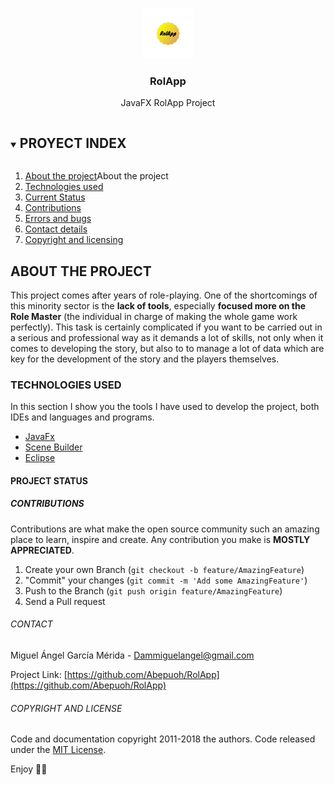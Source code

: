 <br />

<p align="center">
  <a href="https://github.com/Abepuoh/RolApp">
    <img src="src/main/resources/com/proyecto/AbeRol/logo.png" alt="Logo" width="80" height="80">
  </a>

  <h3 align="center">RolApp</h3>

  <p align="center">
    JavaFX RolApp Project
  </p>



<!-- TABLE OF CONTENTS -->
<details open="open">
  <summary><h2 style="display: inline-block">PROYECT INDEX</h2></summary>
  <ol>
    <li><a href="#About-the-project">About the project</a>About the project  </li>
    <li><a href="#built-with">Technologies used</a></li> </li>
    <li><a href="#Status">Current Status</a></li> 
    <li><a href="#Contributing">Contributions</a></li>
    <li><a href="#bugs-and-feature-requests">Errors and bugs</a></li>
    <li><a href="#Contact">Contact details</a></li></li>
    <li><a href="#copyright-and-licensing">Copyright and licensing</a></li>
  </ol>
</details>




<!-- ABOUT THE PROJECT -->
## ABOUT THE PROJECT

This project comes after years of role-playing. One of the shortcomings of this minority sector is the <b>lack of tools</b>,
especially <b>focused more on the Role Master</b> (the individual in charge of making the whole game work perfectly). This task is certainly complicated if you want to be carried out in a serious and professional way as it demands a lot of skills, not only when it comes to developing the story, but also to 
to manage a lot of data which are key for the development of the story and the players themselves.




<!-- Technologies used -->
### TECHNOLOGIES USED

In this section I show you the tools I have used to develop the project, both IDEs and languages and programs.
* [JavaFx](https://www.java.com/es/)
* [Scene Builder](https://gluonhq.com/products/scene-builder/)
* [Eclipse](https://www.eclipse.org/downloads/)




<!-- STATUS -->
#### PROJECT STATUS  



<!-- CONTRIBUTING -->
##### CONTRIBUTIONS

Contributions are what make the open source community such an amazing place to learn, inspire and create. Any contribution you make is <b>MOSTLY APPRECIATED</b>.

1. Create your own Branch (`git checkout -b feature/AmazingFeature`)
2. "Commit" your changes (`git commit -m 'Add some AmazingFeature'`)
3. Push to the Branch (`git push origin feature/AmazingFeature`)
4. Send a Pull request



<!-- CONTACT -->
###### CONTACT

Miguel Ángel García Mérida - Dammiguelangel@gmail.com

Project Link: [https://github.com/Abepuoh/RolApp](https://github.com/Abepuoh/RolApp)



<!-- LICENSE -->
###### COPYRIGHT AND LICENSE

Code and documentation copyright 2011-2018 the authors. Code released under the [MIT License](https://reponame/blob/master/LICENSE).

Enjoy :metal::metal:
